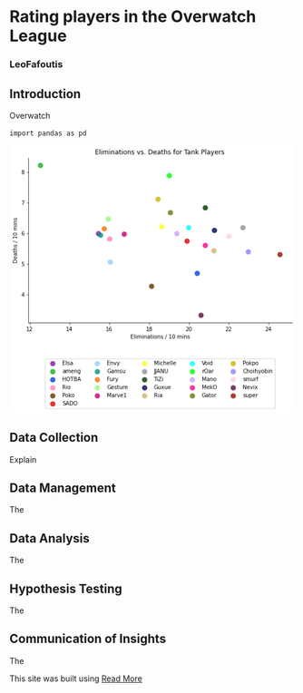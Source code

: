 # Rating players in the Overwatch League
### LeoFafoutis

## Introduction
  Overwatch
  
```
import pandas as pd
```
![This is an image](test_image.png)
## Data Collection
  Explain
## Data Management
  The
## Data Analysis
  The
## Hypothesis Testing
  The
## Communication of Insights
  The

This site was built using [Read More](https://overwatchleague.com/en-us/news/23051823/introducing-player-impact-rating)

